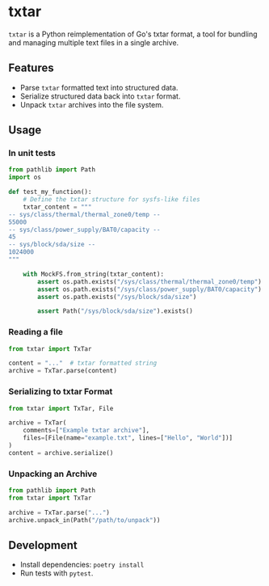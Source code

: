 # txtar

`txtar` is a Python reimplementation of Go's txtar format, a tool for bundling and managing multiple text files in a single archive.

## Features

- Parse `txtar` formatted text into structured data.
- Serialize structured data back into `txtar` format.
- Unpack `txtar` archives into the file system.



## Usage

### In unit tests

```python
from pathlib import Path
import os

def test_my_function():
    # Define the txtar structure for sysfs-like files
    txtar_content = """
-- sys/class/thermal/thermal_zone0/temp --
55000
-- sys/class/power_supply/BAT0/capacity --
45
-- sys/block/sda/size --
1024000
"""

    with MockFS.from_string(txtar_content):
        assert os.path.exists("/sys/class/thermal/thermal_zone0/temp")
        assert os.path.exists("/sys/class/power_supply/BAT0/capacity")
        assert os.path.exists("/sys/block/sda/size")

        assert Path("/sys/block/sda/size").exists()
```

### Reading a file
```python
from txtar import TxTar

content = "..."  # txtar formatted string
archive = TxTar.parse(content)
```

### Serializing to txtar Format

```python
from txtar import TxTar, File

archive = TxTar(
    comments=["Example txtar archive"],
    files=[File(name="example.txt", lines=["Hello", "World"])]
)
content = archive.serialize()
```

### Unpacking an Archive

```python
from pathlib import Path
from txtar import TxTar

archive = TxTar.parse("...")
archive.unpack_in(Path("/path/to/unpack"))
```

## Development

 * Install dependencies: `poetry install`
 * Run tests with `pytest`.
